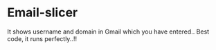 # Email-slicer
It shows  username and domain in Gmail which you have entered.. Best code, it runs perfectly..!!
